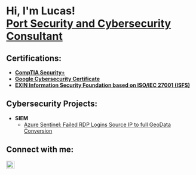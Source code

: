 <h1>Hi, I'm Lucas! <br/> <a href="https://www.linkedin.com/in/lucas-de-vargas-ferreira/?locale=en_US">Port Security and Cybersecurity Consultant</a>

<h2>Certifications:</h2>

- <b>[CompTIA Security+](https://www.credly.com/badges/ebcde202-c019-4639-895c-fd89766e9fd3/linked_in_profile)</b>
- <b>[Google Cybersecurity Certificate](https://www.credly.com/badges/d75b7418-6712-4ad8-a20e-3beaf11afef2/linked_in_profile)</b>
- <b>[EXIN Information Security Foundation based on ISO/IEC 27001 (ISFS)](https://mylogin.exin.nl/polarserver.asp?Script=GetLinkedInPost&CandidateCertificateGUID=6DD738AB-0EA5-4E1B-909F-C0590E1A5A19&ts=2054585781)</b>


<h2>Cybersecurity Projects:</h2>

- <b>SIEM</b>
  - [Azure Sentinel: Failed RDP Logins Source IP to full GeoData Conversion](https://github.com/Lucasvf11/AzureSentinelLab/)

<h2> Connect with me:</h2>

[<img align="left" alt="LucasFerreira | LinkedIn" width="22px" src="https://cdn.jsdelivr.net/npm/simple-icons@v3/icons/linkedin.svg" />][linkedin]

[linkedin]: https://linkedin.com/in/lucas-de-vargas-ferreira/?locale=en_US


<!--
[<img align="left" alt="JoshMadakor | YouTube" width="22px" src="https://cdn.jsdelivr.net/npm/simple-icons@v3/icons/youtube.svg" />][youtube]
[<img align="left" alt="JoshMadakor | Twitter" width="22px" src="https://cdn.jsdelivr.net/npm/simple-icons@v3/icons/twitter.svg" />][twitter]
[<img align="left" alt="JoshMadakor | LinkedIn" width="22px" src="https://cdn.jsdelivr.net/npm/simple-icons@v3/icons/linkedin.svg" />][linkedin]
[<img align="left" alt="JoshMadakor | Instagram" width="22px" src="https://cdn.jsdelivr.net/npm/simple-icons@v3/icons/instagram.svg" />][instagram]

[twitter]: https://twitter.com/joshmadakor
[youtube]: https://www.youtube.com/c/joshmadakor
[instagram]: https://www.instagram.com/joshmadakor/
[linkedin]: https://linkedin.com/in/joshmadakor

**Lucasvf11/Lucasvf11** is a ✨ _special_ ✨ repository because its `README.md` (this file) appears on your GitHub profile.

Here are some ideas to get you started:

- 🔭 I’m currently working on ...
- 🌱 I’m currently learning ...
- 👯 I’m looking to collaborate on ...
- 🤔 I’m looking for help with ...
- 💬 Ask me about ...
- 📫 How to reach me: ...
- 😄 Pronouns: ...
- ⚡ Fun fact: ...
-->
